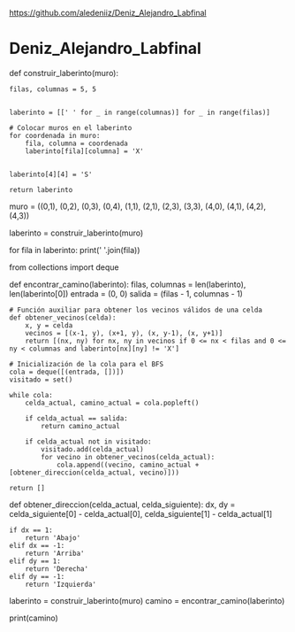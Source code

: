 https://github.com/aledeniiz/Deniz_Alejandro_Labfinal
# Deniz_Alejandro_Labfinal
def construir_laberinto(muro):
    
    filas, columnas = 5, 5

    
    laberinto = [[' ' for _ in range(columnas)] for _ in range(filas)]

    # Colocar muros en el laberinto
    for coordenada in muro:
        fila, columna = coordenada
        laberinto[fila][columna] = 'X'

    
    laberinto[4][4] = 'S'

    return laberinto


muro = ((0,1), (0,2), (0,3), (0,4), (1,1), (2,1), (2,3), (3,3), (4,0), (4,1), (4,2), (4,3))


laberinto = construir_laberinto(muro)


for fila in laberinto:
    print(' '.join(fila))

from collections import deque

def encontrar_camino(laberinto):
    filas, columnas = len(laberinto), len(laberinto[0])
    entrada = (0, 0)
    salida = (filas - 1, columnas - 1)

    # Función auxiliar para obtener los vecinos válidos de una celda
    def obtener_vecinos(celda):
        x, y = celda
        vecinos = [(x-1, y), (x+1, y), (x, y-1), (x, y+1)]
        return [(nx, ny) for nx, ny in vecinos if 0 <= nx < filas and 0 <= ny < columnas and laberinto[nx][ny] != 'X']

    # Inicialización de la cola para el BFS
    cola = deque([(entrada, [])])
    visitado = set()

    while cola:
        celda_actual, camino_actual = cola.popleft()

        if celda_actual == salida:
            return camino_actual

        if celda_actual not in visitado:
            visitado.add(celda_actual)
            for vecino in obtener_vecinos(celda_actual):
                cola.append((vecino, camino_actual + [obtener_direccion(celda_actual, vecino)]))

    return []

def obtener_direccion(celda_actual, celda_siguiente):
    dx, dy = celda_siguiente[0] - celda_actual[0], celda_siguiente[1] - celda_actual[1]

    if dx == 1:
        return 'Abajo'
    elif dx == -1:
        return 'Arriba'
    elif dy == 1:
        return 'Derecha'
    elif dy == -1:
        return 'Izquierda'

laberinto = construir_laberinto(muro)
camino = encontrar_camino(laberinto)

print(camino)
